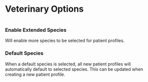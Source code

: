 # Veterinary Options

<figure><img src="../../../.gitbook/assets/Screenshot 2024-12-02 at 11.30.08 AM.png" alt=""><figcaption></figcaption></figure>

### Enable Extended Species

Will enable more species to be selected for patient profiles.&#x20;

### Default Species

When a default species is selected, all new patient profiles will automatically default to selected species. This can be updated when creating a new patient profile.
